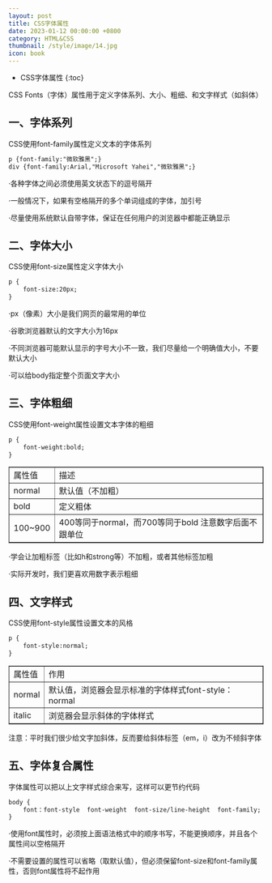 ```yaml
---
layout: post
title: CSS字体属性
date: 2023-01-12 00:00:00 +0800
category: HTML&CSS
thumbnail: /style/image/14.jpg
icon: book
---
```



* CSS字体属性
{:toc}

CSS Fonts（字体）属性用于定义字体系列、大小、粗细、和文字样式（如斜体）
## 一、字体系列
CSS使用font-family属性定义文本的字体系列  

```html
p {font-family:"微软雅黑";}
div {font-family:Arial,"Microsoft Yahei","微软雅黑";}
```
·各种字体之间必须使用英文状态下的逗号隔开  

·一般情况下，如果有空格隔开的多个单词组成的字体，加引号  

·尽量使用系统默认自带字体，保证在任何用户的浏览器中都能正确显示  

## 二、字体大小
CSS使用font-size属性定义字体大小  

```html
p {
    font-size:20px;
}
```
·px（像素）大小是我们网页的最常用的单位  

·谷歌浏览器默认的文字大小为16px  

·不同浏览器可能默认显示的字号大小不一致，我们尽量给一个明确值大小，不要默认大小  

·可以给body指定整个页面文字大小  

## 三、字体粗细  
CSS使用font-weight属性设置文本字体的粗细  

```html
p {
    font-weight:bold;
}
```
<table border="1">
<tr>
<td>属性值</td>
<td>描述</td>
</tr>
<tr>
<td>normal</td>
<td>默认值（不加粗）</td>
</tr>
<tr>
<td>bold</td>
<td>定义粗体</td>
</tr>
<tr>
<td>100~900</td>
<td>400等同于normal，而700等同于bold 注意数字后面不跟单位</td>
</tr>
</table>
·学会让加粗标签（比如h和strong等）不加粗，或者其他标签加粗  

·实际开发时，我们更喜欢用数字表示粗细  

## 四、文字样式  
CSS使用font-style属性设置文本的风格  

```html
p {
    font-style:normal;
}
```
<table border="1">
<tr>
<td>属性值</td>
<td>作用</td>
</tr>
<tr>
<td>normal</td>
<td>默认值，浏览器会显示标准的字体样式font-style：normal</td>
</tr>
<tr>
<td>italic</td>
<td>浏览器会显示斜体的字体样式</td>
</tr>
</table>  

注意：平时我们很少给文字加斜体，反而要给斜体标签（em，i）改为不倾斜字体  

## 五、字体复合属性  
字体属性可以把以上文字样式综合来写，这样可以更节约代码  

```html
body {
    font：font-style  font-weight  font-size/line-height  font-family;
}
```
·使用font属性时，必须按上面语法格式中的顺序书写，不能更换顺序，并且各个属性间以空格隔开  

·不需要设置的属性可以省略（取默认值），但必须保留font-size和font-family属性，否则font属性将不起作用  
